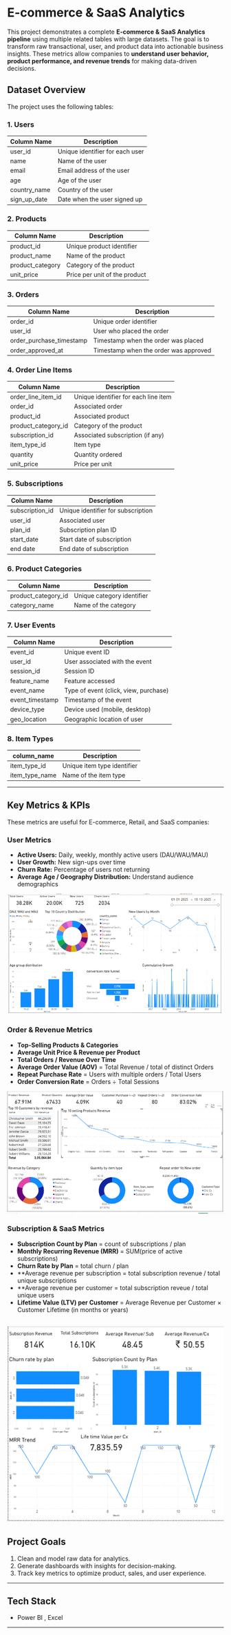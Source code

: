 
# E-commerce & SaaS Analytics

This project demonstrates a complete **E-commerce & SaaS Analytics pipeline** using multiple related tables with large datasets. The goal is to transform raw transactional, user, and product data into actionable business insights.
These metrics allow companies to **understand user behavior, product performance, and revenue trends** for making data-driven decisions.

## **Dataset Overview**

The project uses the following tables:

### **1. Users**
| Column Name       | Description                           |
|------------------|---------------------------------------|
| user_id           | Unique identifier for each user       |
| name              | Name of the user                      |
| email             | Email address of the user             |
| age               | Age of the user                        |
| country_name      | Country of the user                    |
| sign_up_date      | Date when the user signed up           |

### **2. Products**
| Column Name       | Description                           |
|------------------|---------------------------------------|
| product_id        | Unique product identifier             |
| product_name      | Name of the product                   |
| product_category  | Category of the product               |
| unit_price        | Price per unit of the product         |

### **3. Orders**
| Column Name             | Description                          |
|-------------------------|--------------------------------------|
| order_id                | Unique order identifier              |
| user_id                 | User who placed the order            |
| order_purchase_timestamp| Timestamp when the order was placed  |
| order_approved_at       | Timestamp when the order was approved|

### **4. Order Line Items**
| Column Name             | Description                          |
|-------------------------|--------------------------------------|
| order_line_item_id       | Unique identifier for each line item |
| order_id                 | Associated order                     |
| product_id               | Associated product                   |
| product_category_id      | Category of the product              |
| subscription_id          | Associated subscription (if any)     |
| item_type_id             | Item type                             |
| quantity                 | Quantity ordered                      |
| unit_price               | Price per unit                        |

### **5. Subscriptions**
| Column Name | Description                          |
|------------|--------------------------------------|
| subscription_id | Unique identifier for subscription |
| user_id        | Associated user                     |
| plan_id        | Subscription plan ID                |
| start_date      | Start date of subscription          |
| end date       | End date of subscription            |

### **6. Product Categories**
| Column Name       | Description                          |
|------------------|--------------------------------------|
| product_category_id | Unique category identifier          |
| category_name       | Name of the category                |

### **7. User Events**
| Column Name      | Description                          |
|-----------------|--------------------------------------|
| event_id          | Unique event ID                       |
| user_id           | User associated with the event        |
| session_id        | Session ID                            |
| feature_name      | Feature accessed                      |
| event_name        | Type of event (click, view, purchase)|
| event_timestamp   | Timestamp of the event                |
| device_type       | Device used (mobile, desktop)         |
| geo_location      | Geographic location of user           |

### **8. Item Types**
| column_name    | Description                          |
|------------------|--------------------------------------|
| item_type_id       | Unique item type identifier          |
| item_type_name     | Name of the item type                |

---

## **Key Metrics & KPIs**

These metrics are useful for E-commerce, Retail, and SaaS companies:

### **User Metrics**
- **Active Users:** Daily, weekly, monthly active users (DAU/WAU/MAU)  
- **User Growth:** New sign-ups over time  
- **Churn Rate:** Percentage of users not returning  
- **Average Age / Geography Distribution:** Understand audience demographics
  
![User Metrics Dashboard](dashboards/usermetrics.png)


### **Order & Revenue Metrics**
- **Top-Selling Products & Categories**  
- **Average Unit Price & Revenue per Product**  
- **Total Orders / Revenue Over Time**  
- **Average Order Value (AOV)** = Total Revenue / total of distinct Orders  
- **Repeat Purchase Rate** = Users with multiple orders / Total Users  
- **Order Conversion Rate** = Orders ÷ Total Sessions
  
![Revenue Metrics Dashboard](dashboards/revenuemetrics.png)

### **Subscription & SaaS Metrics**
- **Subscription Count by Plan**  = count of subscriptions / plan
- **Monthly Recurring Revenue (MRR)** = SUM(price of active subscriptions)
- **Churn Rate by Plan** = total churn / plan
- **Average revenue per subscription = total subscription revenue /  total unique subscriptions
- **Average revenue per customer = total subscription reveue  / total unique users
- **Lifetime Value (LTV) per Customer**  = Average Revenue per Customer × Customer Lifetime (in months or years)
  
![Revenue Metrics Dashboard](dashboards/subscriptionmetrics.png)
---

## **Project Goals**
1. Clean and model raw data for analytics.  
2. Generate dashboards with insights for decision-making.  
3. Track key metrics to optimize product, sales, and user experience.  

---

## **Tech Stack** 
- Power BI , Excel

---




